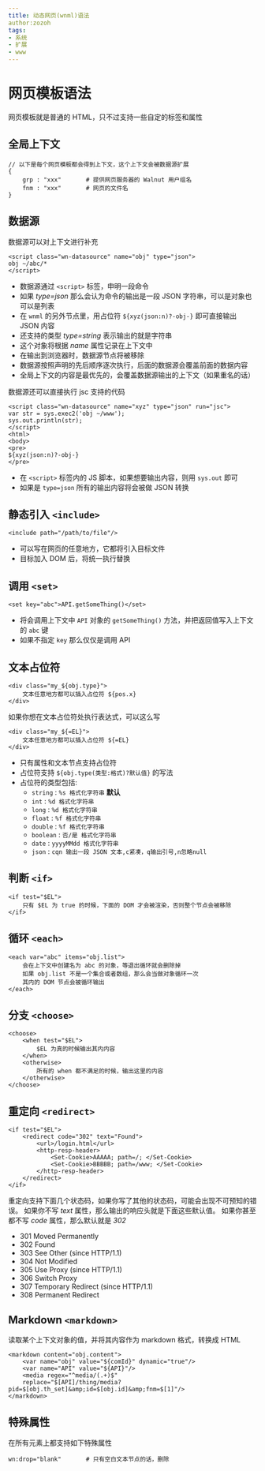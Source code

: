 ```yaml
---
title: 动态网页(wnml)语法
author:zozoh
tags:
- 系统
- 扩展
- www
---
```


# 网页模板语法

网页模板就是普通的 HTML，只不过支持一些自定的标签和属性

## 全局上下文

```
// 以下是每个网页模板都会得到上下文，这个上下文会被数据源扩展
{
    grp : "xxx"       # 提供网页服务器的 Walnut 用户组名
    fnm : "xxx"       # 网页的文件名
}
```

## 数据源

数据源可以对上下文进行补充

```
<script class="wn-datasource" name="obj" type="json">
obj ~/abc/*
</script>
```

* 数据源通过 `<script>` 标签，申明一段命令
* 如果 *type=json* 那么会认为命令的输出是一段 JSON 字符串，可以是对象也可以是列表
* 在 `wnml` 的另外节点里，用占位符 `${xyz(json:n)?-obj-}` 即可直接输出 JSON 内容
* 还支持的类型 *type=string* 表示输出的就是字符串
* 这个对象将根据 *name* 属性记录在上下文中
* 在输出到浏览器时，数据源节点将被移除
* 数据源按照声明的先后顺序逐次执行，后面的数据源会覆盖前面的数据内容
* 全局上下文的内容是最优先的，会覆盖数据源输出的上下文（如果重名的话）

数据源还可以直接执行 jsc 支持的代码

```
<script class="wn-datasource" name="xyz" type="json" run="jsc">
var str = sys.exec2('obj ~/www');
sys.out.println(str);
</script>
<html>
<body>
<pre>
${xyz(json:n)?-obj-}
</pre>
```

* 在 `<script>` 标签内的 JS 脚本，如果想要输出内容，则用 `sys.out` 即可
* 如果是 `type=json` 所有的输出内容将会被做 JSON 转换

## 静态引入 `<include>`

```
<include path="/path/to/file"/>
```

* 可以写在网页的任意地方，它都将引入目标文件
* 目标加入 DOM 后，将统一执行替换

## 调用 `<set>`

```
<set key="abc">API.getSomeThing()</set>
```

* 将会调用上下文中 `API` 对象的 `getSomeThing()` 方法，并把返回值写入上下文的 `abc` 键
* 如果不指定 `key` 那么仅仅是调用 API

## 文本占位符

```
<div class="my_${obj.type}">
    文本任意地方都可以插入占位符 ${pos.x} 
</div>
```

如果你想在文本占位符处执行表达式，可以这么写

```
<div class="my_${=EL}">
    文本任意地方都可以插入占位符 ${=EL} 
</div>
```


* 只有属性和文本节点支持占位符
* 占位符支持 `${obj.type(类型:格式)?默认值}` 的写法
* 占位符的类型包括:
    - `string` : `%s 格式化字符串` **默认**
    - `int` : `%d 格式化字符串`
    - `long` : `%d 格式化字符串`
    - `float` : `%f 格式化字符串`
    - `double` : `%f 格式化字符串`
    - `boolean` : `否/是 格式化字符串`
    - `date`  : `yyyyMMdd 格式化字符串`
    - `json` : `cqn 输出一段 JSON 文本,c紧凑，q输出引号,n忽略null`

## 判断 `<if>`

```
<if test="$EL">
    只有 $EL 为 true 的时候，下面的 DOM 才会被渲染，否则整个节点会被移除
</if>
```

## 循环 `<each>`

```
<each var="abc" items="obj.list">
    会在上下文中创建名为 abc 的对象，等退出循环就会删除掉
    如果 obj.list 不是一个集合或者数组，那么会当做对象循环一次
    其内的 DOM 节点会被循环输出
</each>
```

## 分支 `<choose>`

```
<choose>
    <when test="$EL">
        $EL 为真的时候输出其内内容
    </when>
    <otherwise>
        所有的 when 都不满足的时候，输出这里的内容
    </otherwise>
</choose>
```

## 重定向 `<redirect>`

```
<if test="$EL">
    <redirect code="302" text="Found">
        <url>/login.html</url>
        <http-resp-header>
            <Set-Cookie>AAAAA; path=/; </Set-Cookie>
            <Set-Cookie>BBBBB; path=/www; </Set-Cookie>
        </http-resp-header>
    </redirect>
</if>
```

重定向支持下面几个状态码，如果你写了其他的状态码，可能会出现不可预知的错误。
如果你不写 *text* 属性，那么输出的响应头就是下面这些默认值。
如果你甚至都不写 *code* 属性，那么默认就是 *302*

* 301 Moved Permanently
* 302 Found
* 303 See Other (since HTTP/1.1)
* 304 Not Modified 
* 305 Use Proxy (since HTTP/1.1)
* 306 Switch Proxy
* 307 Temporary Redirect (since HTTP/1.1)
* 308 Permanent Redirect

## Markdown `<markdown>`

读取某个上下文对象的值，并将其内容作为 markdown 格式，转换成 HTML

```
<markdown content="obj.content">
    <var name="obj" value="${comId}" dynamic="true"/>
    <var name="API" value="${API}"/>
    <media regex="^media/(.+)$" 
    replace="$[API]/thing/media?pid=$[obj.th_set]&amp;id=$[obj.id]&amp;fnm=$[1]"/>
</markdown>
```

## 特殊属性

在所有元素上都支持如下特殊属性

```
wn:drop="blank"       # 只有空白文本节点的话，删除
```





